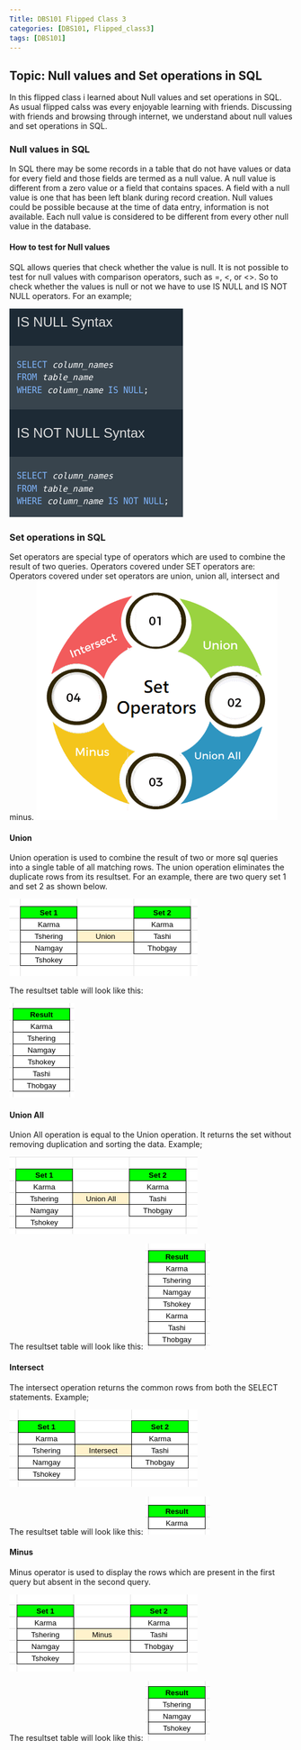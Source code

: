 ```yaml
---
Title: DBS101 Flipped Class 3
categories: [DBS101, Flipped_class3]
tags: [DBS101]
---
```


## Topic: Null values and Set operations in SQL

In this flipped class i learned about Null values and set operations in SQL. As usual flipped calss was every enjoyable learning with friends. Discussing with friends and browsing through internet, we understand about null values and set operations in SQL.

### Null values in SQL
In SQL there may be some records in a table that do not have values or data for every field and those fields are termed as a null value. A null value is different from a zero value or a field that contains spaces. A field with a null value is one that has been left blank during record creation. Null values could be possible because at the time of data entry, information is not available.  Each null value is considered to be different from every other null value in the database.

#### How to test for Null values
SQL allows queries that check whether the value is null. It is not possible to test for null values with comparison operators, such as =, <, or <>. So to check whether the values is null or not we have to use IS NULL and IS NOT NULL operators. For an example;

![null value](pictures/ss9.png)

### Set operations in SQL
Set operators are special type of operators which are used to combine the result of two queries. Operators covered under SET operators are: Operators covered under set operators are union, union all, intersect and minus.
![type](pictures/ss10.png)

#### Union
Union operation is used to combine the result of two or more sql queries into a single table of all matching rows. The union operation eliminates the duplicate rows from its resultset. For an example, there are two query set 1 and set 2 as shown below.

![union](pictures/ss11.png)

The resultset table will look like this:


![unires](pictures/ss15.png)

#### Union All
Union All operation is equal to the Union operation. It returns the set without removing duplication and sorting the data. Example;

![unionall](pictures/ss13.png)

The resultset table will look like this:
![unialres](pictures/ss17.png)

#### Intersect
The intersect operation returns the common rows from both the SELECT statements. Example;

![intersect](pictures/ss12.png)

The resultset table will look like this:
![intersectres](pictures/ss16.png)

#### Minus
Minus operator is used to display the rows which are present in the first query but absent in the second query.

![minus](pictures/ss14.png)

The resultset table will look like this:
![minusres](pictures/ss18.png)







